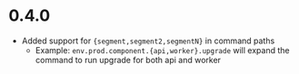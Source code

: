 # 0.4.0

* Added support for `{segment,segment2,segmentN}` in command paths
  * Example: `env.prod.component.{api,worker}.upgrade` will expand the command to run upgrade for both api and worker
